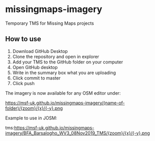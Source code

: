 # missingmaps-imagery

Temporary TMS for Missing Maps projects

## How to use

1. Download GitHub Desktop 
2. Clone the repository and open in explorer
3. Add your TMS to the GitHub folder on your computer
4. Open GitHub desktop
5. Write in the summary box what you are uploading
6. Click commit to master 
7. Click push

The imagery is now available for any OSM editor under:

https://msf-uk.github.io/missingmaps-imagery/(name-of-folder)/{zoom}/{x}/{-y}.png

Example to use in JOSM:

tms:https://msf-uk.github.io/missingmaps-imagery/BFA_Barsalogho_WV3_08Nov2019_TMS/{zoom}/{x}/{-y}.png

